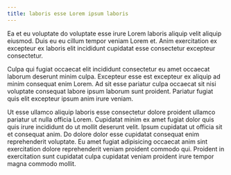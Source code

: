 ```yaml
---
title: laboris esse Lorem ipsum laboris
---
```


Ea et eu voluptate do voluptate esse irure Lorem laboris aliquip velit aliquip eiusmod. Duis eu eu cillum tempor veniam Lorem et. Anim exercitation ex excepteur ex laboris elit incididunt cupidatat esse consectetur excepteur consectetur.

Culpa qui fugiat occaecat elit incididunt consectetur eu amet occaecat laborum deserunt minim culpa. Excepteur esse est excepteur ex aliquip ad minim consequat enim Lorem. Ad sit esse pariatur culpa occaecat sit nisi voluptate consequat labore ipsum laborum sunt proident. Pariatur fugiat quis elit excepteur ipsum anim irure veniam.

Ut esse ullamco aliquip laboris esse consectetur dolore proident ullamco pariatur ut nulla officia Lorem. Cupidatat minim ex amet fugiat dolor quis quis irure incididunt do ut mollit deserunt velit. Ipsum cupidatat ut officia sit et consequat anim. Do dolore dolor esse cupidatat consequat enim reprehenderit voluptate. Eu amet fugiat adipisicing occaecat anim sint exercitation dolore reprehenderit veniam proident commodo qui. Proident in exercitation sunt cupidatat culpa cupidatat veniam proident irure tempor magna commodo mollit.